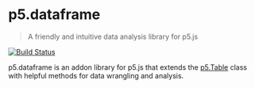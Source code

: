 # p5.dataframe
> A friendly and intuitive data analysis library for p5.js

[![Build Status](https://app.travis-ci.com/nickmcintyre/p5.dataframe.svg?branch=main)](https://app.travis-ci.com/nickmcintyre/p5.dataframe)

p5.dataframe is an addon library for p5.js that extends the [p5.Table](https://p5js.org/reference/#/p5.Table) class with helpful methods for data wrangling and analysis.

